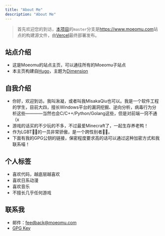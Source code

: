 ```yaml
---
title: "About Me"
description: "About Me"
---
```


> 首先欢迎您的到访，[本项目](https://github.com/BloveDawn/main-page)的`master`分支是<https://www.moeomu.com>站点的构建源文件，由[Vercel](http://vercel.com/)最终部署发布。

## 站点介绍

- 这是Moeomu的站点主页，可以通往所有的Moeomu子站点
- 本主页构建自[Hugo](https://gohugo.io/)，主题为[Dimension](https://github.com/your-identity/hugo-theme-dimension)

## 自我介绍

- 你好，欢迎到访。我叫湫凝，或者叫我MisakaQiu也可以。我是一个软件工程的学生，目前大四，擅长Windows平台的漏洞挖掘、逆向分析，病毒行为分析这些————当然也会C/C++/Python/Golang这些，但是对前端一窍不通（x
- 游戏的话买的不少玩的不多，不过最爱Minecraft了，一起生存养老鸭！
- 作为LGBT🏳️‍🌈的一员非常骄傲，是一个跨性别者🏳️‍⚧️。
- 下面有我的GPG公钥的链接，保密程度要求高的话可以通过这种加密方式和我联系喵！

## 个人标签

- 喜欢代码，越底层越喜欢
- 喜欢日系动漫
- 喜欢音乐
- 不擅长几乎任何游戏

## 联系我

- 邮件：<feedback@moeomu.com>
- [GPG Key](file/Misaka_0x9A630CD2_public.asc)

